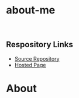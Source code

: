 # about-me

<br />

## Respository Links
* [Source Repository](https://github.com/aawajjoshi/about-me) 
* [Hosted Page](https://aawajjoshi.github.io/about-me/)

# About 


